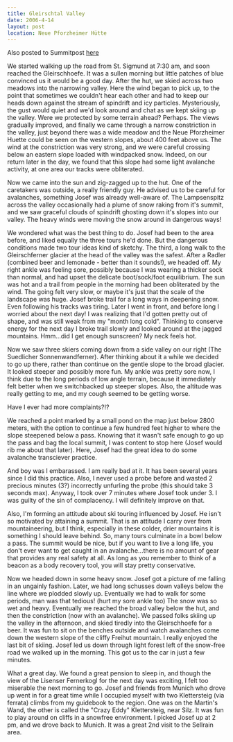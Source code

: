```yaml
---
title: Gleirschtal Valley
date: 2006-4-14
layout: post
location: Neue Pforzheimer Hütte
---
```


Also posted to Summitpost [here](http://www.summitpost.org/a-gleirschtal-ski-tour/189028)

We started walking up the road from St. Sigmund at 7:30 am, and soon reached the
Gleirschhoefe. It was a sullen morning but little patches of blue convinced us
it would be a good day. After the hut, we skied across two meadows into the
narrowing valley. Here the wind began to pick up, to the point that sometimes we
couldn't hear each other and had to keep our heads down against the stream of
spindrift and icy particles. Mysteriously, the gust would quiet and we'd look
around and chat as we kept skiing up the valley. Were we protected by some
terrain ahead? Perhaps. The views gradually improved, and finally we came
through a narrow constriction in the valley, just beyond there was a wide meadow
and the Neue Pforzheimer Huette could be seen on the western slopes, about 400
feet above us. The wind at the constriction was very strong, and we were careful
crossing below an eastern slope loaded with windpacked snow. Indeed, on our
return later in the day, we found that this slope had some light avalanche
activity, at one area our tracks were obliterated.


Now we came into the sun and zig-zagged up to the hut. One of the caretakers was
outside, a really friendly guy. He advised us to be careful for avalanches,
something Josef was already well-aware of. The Lampsenspitz across the valley
occasionally had a plume of snow raking from it's summit, and we saw graceful
clouds of spindrift ghosting down it's slopes into our valley. The heavy winds
were moving the snow around in dangerous ways!


We wondered what was the best thing to do. Josef had been to the area before,
and liked equally the three tours he'd done. But the dangerous conditions made
two tour ideas kind of sketchy. The third, a long walk to the Gleirschferner
glacier at the head of the valley was the safest. After a Radler (combined beer
and lemonade - better than it sounds!), we headed off. My right ankle was
feeling sore, possibly because I was wearing a thicker sock than normal, and had
upset the delicate boot/sock/foot equilibrium. The sun was hot and a trail from
people in the morning had been obliterated by the wind. The going felt very
slow, or maybe it's just that the scale of the landscape was huge. Josef broke
trail for a long ways in deepening snow. Even following his tracks was
tiring. Later I went in front, and before long I worried about the next day! I
was realizing that I'd gotten pretty out of shape, and was still weak from my
"month long cold". Thinking to conserve energy for the next day I broke trail
slowly and looked around at the jagged mountains. Hmm...did I get enough
sunscreen? My neck feels hot.


Now we saw three skiers coming down from a side valley on our right (The
Suedlicher Sonnenwandferner). After thinking about it a while we decided to go
up there, rather than continue on the gentle slope to the broad glacier. It
looked steeper and possibly more fun. My ankle was pretty sore now, I think due
to the long periods of low angle terrain, because it immediately felt better
when we switchbacked up steeper slopes. Also, the altitude was really getting to
me, and my cough seemed to be getting worse.


Have I ever had more complaints?!?


We reached a point marked by a small pond on the map just below 2800 meters,
with the option to continue a few hundred feet higher to where the slope
steepened below a pass. Knowing that it wasn't safe enough to go up the pass and
bag the local summit, I was content to stop here (Josef would rib me about that
later). Here, Josef had the great idea to do some avalanche transciever
practice.


And boy was I embarassed. I am really bad at it. It has been several years since
I did this practice. Also, I never used a probe before and wasted 2 precious
minutes (3?) incorrectly unfurling the probe (this should take 3 seconds
max). Anyway, I took over 7 minutes where Josef took under 3. I was guilty of
the sin of complacency. I will definitely improve on that.


Also, I'm forming an attitude about ski touring influenced by Josef. He isn't so
motivated by attaining a summit. That is an attitude I carry over from
mountaineering, but I think, especially in these colder, drier mountains it is
something I should leave behind. So, many tours culminate in a bowl below a
pass. The summit would be nice, but if you want to live a long life, you don't
ever want to get caught in an avalanche...there is no amount of gear that
provides any real safety at all. As long as you remember to think of a beacon as
a body recovery tool, you will stay pretty conservative.


Now we headed down in some heavy snow. Josef got a picture of me falling in an
ungainly fashion. Later, we had long schusses down valleys below the line where
we plodded slowly up. Eventually we had to walk for some periods, man was that
tedious! (hurt my sore ankle too) The snow was so wet and heavy. Eventually we
reached the broad valley below the hut, and then the constriction (now with an
avalanche). We passed folks skiing up the valley in the afternoon, and skied
tiredly into the Gleirschhoefe for a beer. It was fun to sit on the benches
outside and watch avalanches come down the western slope of the cliffy Freihut
mountain. I really enjoyed the last bit of skiing. Josef led us down through
light forest left of the snow-free road we walked up in the morning. This got us
to the car in just a few minutes.


What a great day. We found a great pension to sleep in, and though the view of
the Lisenser Fernerkogl for the next day was exciting, I felt too miserable the
next morning to go. Josef and friends from Munich who drove up went in for a
great time while I occupied myself with two Klettersteig (via ferrata) climbs
from my guidebook to the region. One was on the Martin's Wand, the other is
called the "Crazy Eddy" Klettersteig, near Silz. It was fun to play around on
cliffs in a snowfree environment. I picked Josef up at 2 pm, and we drove back
to Munich. It was a great 2nd visit to the Sellrain area.


